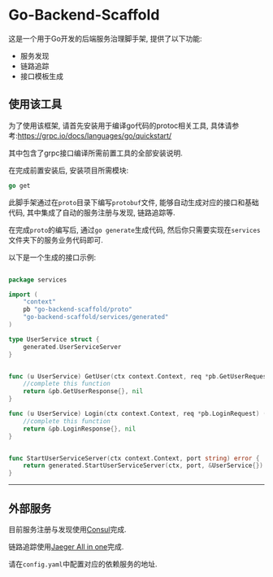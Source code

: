 # Go-Backend-Scaffold

这是一个用于Go开发的后端服务治理脚手架, 提供了以下功能:
- 服务发现
- 链路追踪
- 接口模板生成

## 使用该工具

为了使用该框架, 请首先安装用于编译go代码的protoc相关工具, 具体请参考:https://grpc.io/docs/languages/go/quickstart/

其中包含了grpc接口编译所需前置工具的全部安装说明.

在完成前置安装后, 安装项目所需模块:
```Go
go get
```

此脚手架通过在`proto`目录下编写`protobuf`文件, 能够自动生成对应的接口和基础代码, 其中集成了自动的服务注册与发现, 链路追踪等.

在完成`proto`的编写后, 通过`go generate`生成代码, 然后你只需要实现在`services`文件夹下的服务业务代码即可.

以下是一个生成的接口示例:
```Go

package services

import (
	"context"
	pb "go-backend-scaffold/proto"
	"go-backend-scaffold/services/generated"
)

type UserService struct {
	generated.UserServiceServer
}


func (u UserService) GetUser(ctx context.Context, req *pb.GetUserRequest) (*pb.GetUserResponse, error) {
	//complete this function
	return &pb.GetUserResponse{}, nil
}

func (u UserService) Login(ctx context.Context, req *pb.LoginRequest) (*pb.LoginResponse, error) {
	//complete this function
	return &pb.LoginResponse{}, nil
}


func StartUserServiceServer(ctx context.Context, port string) error {
	return generated.StartUserServiceServer(ctx, port, &UserService{})
}
```

---

## 外部服务

目前服务注册与发现使用[Consul](https://www.consul.io/)完成.

链路追踪使用[Jaeger All in one](https://www.jaegertracing.io/)完成.

请在`config.yaml`中配置对应的依赖服务的地址.

